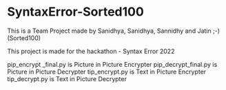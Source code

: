# SyntaxError-Sorted100


This is a Team Project made by Sanidhya, Sanidhya, Sannidhy and Jatin ;-)
(Sorted100)

This project is made for the hackathon - Syntax Error 2022

pip_encrypt _final.py is Picture in Picture Encrypter
pip_decrypt_final.py is Picture in Picture Decrypter
tip_encrypt.py is Text in Picture Encrypter
tip_decrypt.py is Text in Picture Decrypter


